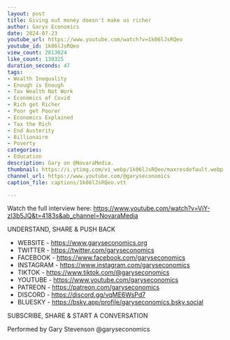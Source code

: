 ```yaml
---
layout: post
title: Giving out money doesn't make us richer
author: Garys Economics
date: 2024-07-23
youtube_url: https://www.youtube.com/watch?v=1k06lJsRQeo
youtube_id: 1k06lJsRQeo
view_count: 2813024
like_count: 130325
duration_seconds: 47
tags:
- Wealth Inequality
- Enough is Enough
- Tax Wealth Not Work
- Economics of Covid
- Rich get Richer
- Poor get Poorer
- Economics Explained
- Tax the Rich
- End Austerity
- Billionaire
- Poverty
categories:
- Education
description: Gary on @NovaraMedia.
thumbnail: https://i.ytimg.com/vi_webp/1k06lJsRQeo/maxresdefault.webp
channel_url: https://www.youtube.com/@garyseconomics
caption_file: captions/1k06lJsRQeo.vtt

---
```


Watch the full interview here: https://www.youtube.com/watch?v=ViY-zI3b5JQ&t=4183s&ab_channel=NovaraMedia 

UNDERSTAND, SHARE & PUSH BACK

- WEBSITE - https://www.garyseconomics.org
- TWITTER  - https://twitter.com/garyseconomics
- FACEBOOK - https://www.facebook.com/garyseconomics
- INSTAGRAM  - https://www.instagram.com/garyseconomics
- TIKTOK - https://www.tiktok.com/@garyseconomics
- YOUTUBE -  https://www.youtube.com/garyseconomics
- PATREON - https://patreon.com/garyseconomics
- DISCORD - https://discord.gg/vqME6WsPd7
- BLUESKY - https://bsky.app/profile/garyseconomics.bsky.social

SUBSCRIBE, SHARE & START A CONVERSATION

Performed by Gary Stevenson
@garyseconomics
